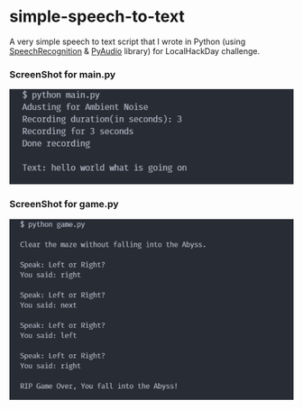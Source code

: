 # simple-speech-to-text

A very simple speech to text script that I wrote in Python (using [SpeechRecognition](https://pypi.org/project/SpeechRecognition/) & [PyAudio](https://pypi.org/project/PyAudio/) library) for LocalHackDay challenge.

### ScreenShot for main.py
![main](./demo_main.png)

### ScreenShot for game.py
![game](./demo_game.png)

